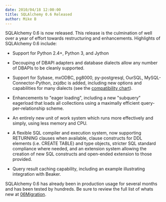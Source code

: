 ```yaml
---
date: 2010/04/18 12:00:00
title: SQLAlchemy 0.6 Released
author: Mike B
---
```

SQLAlchemy 0.6 is now released.   This release is the culmination of well over a year
of effort towards restructuring and enhancements.   Highlights of SQLAlchemy 0.6 include:

* Support for Python 2.4+, Python 3, and Jython
* Decouping of DBAPI adapters and database dialects allow any number of DBAPIs to be 
  cleanly supported.
* Support for Sybase, mxODBC, pg8000, py-postgresql, OurSQL, 
  MySQL-Connector-Python, zxjdbc is added, including new options 
  and capabilities for many dialects (see the 
  <a href="/docs/dbengine.html?highlight=engines#supported-databases">compatibility chart</a>).
* Enhancements to "eager loading", including a new "subquery" eagerload that loads all collections
  using a maximally efficient query-per-relationship scheme.
* An entirely new unit of work system which runs more effectively and simply, using less memory and
  CPU.
* A flexible SQL compiler and execution system, now supporting RETURNING clauses 
  when available, clause constructs for DDL elements (i.e. CREATE
  TABLE) and type objects, stricter SQL standard compliance where
  needed, and an extension system allowing the creation of new SQL
  constructs and open-ended extension to those provided.

* Query result caching capability, including an example illustrating integration with Beaker.

SQLAlchemy 0.6 has already been in production usage for several months and has been tested by hundreds.
Be sure to review the full list of whats new at <a href="/trac/wiki/06Migration">06Migration</a>.
